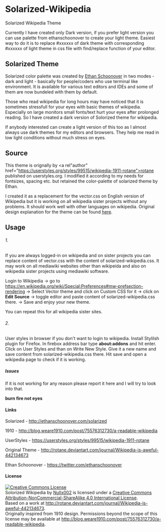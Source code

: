 # Solarized-Wikipedia
Solarized Wikipedia Theme

Currently I have created only Dark version, if you prefer light version you can use palette from ethanschoonover to create your light theme. Easiest way to do it is to replace #xxxxxx of dark theme with corresponding #xxxxxx of light theme in css file with find/replace function of your editor.

## Solarized Theme
Solarized color palette was created by <a rel="author" href="http://ethanschoonover.com/solarized">Ethan Schoonover</a> in two modes - dark and light - basically for people/coders who use terminal like environment. It is available for various text editors and IDEs and some of them are now bundeled with them by default.

Those who read wikipedia for long hours may have noticed that it is sometimes stressfull for your eyes with basic themes of wikipedia. Especially on large monitors small fonts/text hurt your eyes after prolonged reading. So I have created a dark version of Solorized theme for wikipedia.

If anybody interested can create a light version of this too as I almost always use dark themes for my editors and browsers. They help me read in low light conditions without much stress on eyes.

## Source

This theme is orignally by <a rel"author" href="https://userstyles.org/styles/99515/wikipedia-1911-rotane">rotane</a> published on userstyles.org. I modified it according to my needs for fontsizes, spacing etc. but retained the color-palette of solarized theme by Ethan. 

I created it as a replacement for the vector.css on English version of Wikipedia but it is working on all wikipedia sister projects without any problems. It should work well with other languages on wikipedia. Original design explanation for the theme can be found <a rel="author" href="http://blog.weare1910.com/post/75576312730/a-readable-wikipedia">here</a>.

## Usage

###### 1.
If you are always logged-in on wikipedia and on sister projects you can replace content of vector.css with the content of solarized-wikipedia.css. It may work on all mediawiki websites other than wikipeida and also on wikipedia sister projects using mediawiki software.

Login to Wikipedia -> go to https://en.wikipedia.org/wiki/Special:Preferences#mw-prefsection-rendering -> Select Vector theme and click on Custom CSS for it -> click on <b>Edit Source</b> -> toggle editor and paste content of solarized-wikipedia.css there. -> Save and enjoy your new theme.

You can repeat this for all wikipedia sister sites.

###### 2.
User styles in browser if you don't want to login to wikipedia. Install Stylilsh plugin for Firefox. In firebox address bar type <b>about:addons</b> and hit enter. Click on User Styles and than on Write New Style. Give it a new name and save content from solarized-wikipedia.css there. Hit save and open a wikipedia page to check if it is working.

##### Issues

If it is not working for any reason please report it here and I will try to look into that. 

<b>burn fire not eyes</b>

#### Links

Solarized - http://ethanschoonover.com/solarized

1910 - http://blog.weare1910.com/post/75576312730/a-readable-wikipedia

UserStyles - https://userstyles.org/styles/99515/wikipedia-1911-rotane

Original Theme - http://rotane.deviantart.com/journal/Wikipedia-is-aweful-442134673

Ethan Schoonover - https://twitter.com/ethanschoonover

#### License

<a rel="license" href="http://creativecommons.org/licenses/by-nc-sa/4.0/"><img alt="Creative Commons License" style="border-width:0" src="https://i.creativecommons.org/l/by-nc-sa/4.0/80x15.png" /></a><br /><span xmlns:dct="http://purl.org/dc/terms/" property="dct:title">Solorized Wikipedia</span> by <a xmlns:cc="http://creativecommons.org/ns#" href="https://github.com/nullx002" property="cc:attributionName" rel="cc:attributionURL">Nullx002</a> is licensed under a <a rel="license" href="http://creativecommons.org/licenses/by-nc-sa/4.0/">Creative Commons Attribution-NonCommercial-ShareAlike 4.0 International License</a>.<br />Based on a work at <a xmlns:dct="http://purl.org/dc/terms/" href="http://rotane.deviantart.com/journal/Wikipedia-is-aweful-442134673" rel="dct:source">http://rotane.deviantart.com/journal/Wikipedia-is-aweful-442134673</a>.<br />Originally inspired from 1910 design. Permissions beyond the scope of this license may be available at <a xmlns:cc="http://creativecommons.org/ns#" href="http://blog.weare1910.com/post/75576312730/a-readable-wikipedia" rel="cc:morePermissions">http://blog.weare1910.com/post/75576312730/a-readable-wikipedia</a>.
